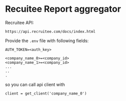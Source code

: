 # Recuitee Report aggregator

Recruitee API:
    
    https://api.recruitee.com/docs/index.html
    
Provide the `.env` file with following fields:
    
    AUTH_TOKEN=<auth_key>
    
    <company_name_0>=<company_id>
    <company_name_1>=<company_id>
    ...
    ..
    . 

so you can call api client with

    client = get_client('company_name_0')
